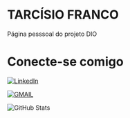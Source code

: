 
# TARCÍSIO FRANCO
Página pesssoal do projeto DIO

# Conecte-se comigo
[![LinkedIn](https://img.shields.io/badge/LinkedIn-0077B5?style=for-the-badge&logo=linkedin&logoColor=white)](https://www.linkedin.com/in/tarcisiofj/) 

[![GMAIL](https://img.shields.io/badge/Gmail-0077B5?style=for-the-badge&logo=Gmail&logoColor=white)](tarcisiofj@gmail.com/)


![GitHub Stats](https://github-readme-stats.vercel.app/api?username=tarcisiofj&theme=transparent&bg_color=000&border_color=30A3DC&show_icons=true&icon_color=30A3DC&title_color=E94D5F&text_color=FFF)